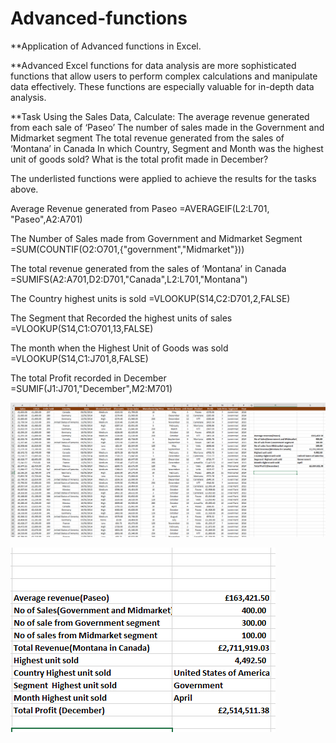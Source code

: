 # Advanced-functions
**Application of Advanced functions in Excel.

**Advanced Excel functions for data analysis are more sophisticated functions that allow users to perform complex calculations and manipulate data effectively. 
These functions are especially valuable for in-depth data analysis.

**Task   Using the Sales Data, 
Calculate:
The average revenue generated from each sale of ‘Paseo’
The number of sales made in the Government and Midmarket segment
The total revenue generated from the sales of ‘Montana’ in Canada
In which Country, Segment and Month was the highest unit of goods sold?
What is the total profit made in December?

The underlisted functions were applied to achieve the results for the tasks above.

Average Revenue generated from Paseo =AVERAGEIF(L2:L701, "Paseo",A2:A701)

The Number of Sales made from Government and Midmarket Segment =SUM(COUNTIF(O2:O701,{"government","Midmarket"}))

The total revenue generated from the sales of ‘Montana’ in Canada =SUMIFS(A2:A701,D2:D701,"Canada",L2:L701,"Montana")

The Country highest units is sold =VLOOKUP(S14,C2:D701,2,FALSE)

The Segment that Recorded the highest units of sales =VLOOKUP(S14,C1:O701,13,FALSE)

The month when the Highest Unit of Goods was sold =VLOOKUP(S14,C1:J701,8,FALSE)

The total Profit recorded in December =SUMIF(J1:J701,"December",M2:M701)

![](Sales_dataset.PNG)

![](Results.PNG)
